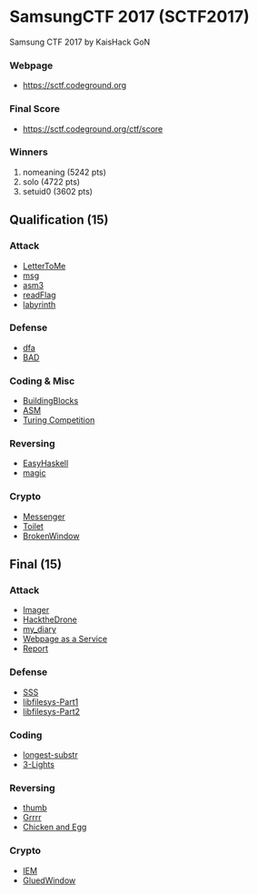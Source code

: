 # SamsungCTF 2017 (SCTF2017)
Samsung CTF 2017 by KaisHack GoN

### Webpage
- https://sctf.codeground.org

### Final Score
- https://sctf.codeground.org/ctf/score

### Winners
1. nomeaning (5242 pts)
2. solo (4722 pts)
3. setuid0 (3602 pts)


## Qualification (15)
### Attack
- [LetterToMe](https://github.com/kaishackgon/sctf2017/tree/master/attack/LetterToMe)
- [msg](https://github.com/kaishackgon/sctf2017/tree/master/attack/msg)
- [asm3](https://github.com/kaishackgon/sctf2017/tree/master/attack/asm3)
- [readFlag](https://github.com/kaishackgon/sctf2017/tree/master/attack/readFlag)
- [labyrinth](https://github.com/kaishackgon/sctf2017/tree/master/attack/laby)

### Defense
- [dfa](https://github.com/kaishackgon/sctf2017/tree/master/defense/dfa)
- [BAD](https://github.com/kaishackgon/sctf2017/tree/master/defense/BAD)

### Coding & Misc
- [BuildingBlocks](https://github.com/kaishackgon/sctf2017/tree/master/coding/buildingblocks)
- [ASM](https://github.com/kaishackgon/sctf2017/tree/master/coding/ASM)
- [Turing Competition](https://github.com/kaishackgon/sctf2017/tree/master/coding/TuringCompetition)

### Reversing
- [EasyHaskell](https://github.com/kaishackgon/sctf2017/tree/master/reversing/EasyHaskell)
- [magic](https://github.com/kaishackgon/sctf2017/tree/master/reversing/magic)

### Crypto
- [Messenger](https://github.com/kaishackgon/sctf2017/tree/master/crypto/Messenger)
- [Toilet](https://github.com/kaishackgon/sctf2017/tree/master/crypto/toilet)
- [BrokenWindow](https://github.com/kaishackgon/sctf2017/tree/master/crypto/BrokenWindow)


## Final (15)

### Attack
- [Imager](https://github.com/kaishackgon/sctf2017/tree/master/attack/Imager)
- [HacktheDrone](https://github.com/kaishackgon/sctf2017/tree/master/attack/hackthedrone)
- [my_diary](https://github.com/kaishackgon/sctf2017/tree/master/attack/my_diary)
- [Webpage as a Service](https://github.com/kaishackgon/sctf2017/tree/master/attack/WaaS)
- [Report](https://github.com/kaishackgon/sctf2017/tree/master/attack/Report)

### Defense
- [SSS](https://github.com/kaishackgon/sctf2017/tree/master/defense/SSS)
- [libfilesys-Part1](https://github.com/kaishackgon/sctf2017/tree/master/defense/FS)
- [libfilesys-Part2](https://github.com/kaishackgon/sctf2017/tree/master/defense/FS)

### Coding
- [longest-substr](https://github.com/kaishackgon/sctf2017/tree/master/coding/longest-substr)
- [3-Lights](https://github.com/kaishackgon/sctf2017/tree/master/coding/3-Lights)

### Reversing
- [thumb](https://github.com/kaishackgon/sctf2017/tree/master/reversing/thumb)
- [Grrrr](https://github.com/kaishackgon/sctf2017/tree/master/reversing/grrrr)
- [Chicken and Egg](https://github.com/kaishackgon/sctf2017/tree/master/reversing/chicken_and_egg)

### Crypto
- [IEM](https://github.com/kaishackgon/sctf2017/tree/master/crypto/IEM)
- [GluedWindow](https://github.com/kaishackgon/sctf2017/tree/master/crypto/GluedWindow)

